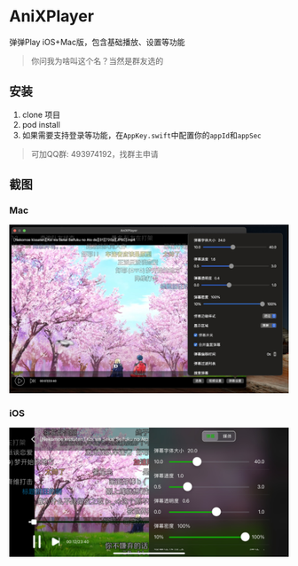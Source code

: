 # AniXPlayer

弹弹Play iOS+Mac版，包含基础播放、设置等功能   
> 你问我为啥叫这个名？当然是群友选的

## 安装
1. clone 项目
2. pod install
3. 如果需要支持登录等功能，在`AppKey.swift`中配置你的`appId`和`appSec`
> 可加QQ群: 493974192，找群主申请

## 截图
### Mac
![mac](mac.jpg)

### iOS
![iOS](iOS.jpg)
